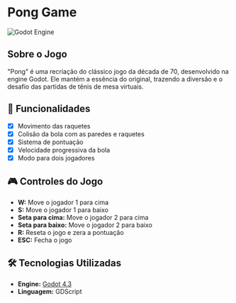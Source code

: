 # Pong Game

![Godot Engine](https://img.shields.io/badge/Godot-4.3-blue?logo=godot-engine&logoColor=white)

## Sobre o Jogo
"Pong" é uma recriação do clássico jogo da década de 70, desenvolvido na engine Godot. Ele mantém a essência do original, trazendo a diversão e o desafio das partidas de tênis de mesa virtuais.

## 🚀 Funcionalidades
- [x] Movimento das raquetes
- [x] Colisão da bola com as paredes e raquetes
- [x] Sistema de pontuação
- [x] Velocidade progressiva da bola
- [x] Modo para dois jogadores

## 🎮 Controles do Jogo
- **W:** Move o jogador 1 para cima
- **S:** Move o jogador 1 para baixo
- **Seta para cima:** Move o jogador 2 para cima
- **Seta para baixo:** Move o jogador 2 para baixo
- **R:** Reseta o jogo e zera a pontuação
- **ESC:** Fecha o jogo

## 🛠️ Tecnologias Utilizadas
- **Engine:** [Godot 4.3](https://godotengine.org)
- **Linguagem:** GDScript

